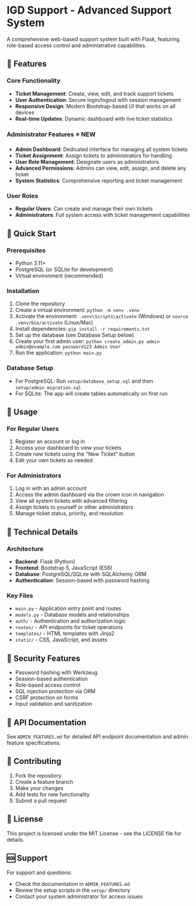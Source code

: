 # IGD Support - Advanced Support System

A comprehensive web-based support system built with Flask, featuring role-based access control and administrative capabilities.

## 🌟 Features

### Core Functionality
- **Ticket Management**: Create, view, edit, and track support tickets
- **User Authentication**: Secure login/logout with session management  
- **Responsive Design**: Modern Bootstrap-based UI that works on all devices
- **Real-time Updates**: Dynamic dashboard with live ticket statistics

### Administrator Features ⭐ NEW
- **Admin Dashboard**: Dedicated interface for managing all system tickets
- **Ticket Assignment**: Assign tickets to administrators for handling
- **User Role Management**: Designate users as administrators
- **Advanced Permissions**: Admins can view, edit, assign, and delete any ticket
- **System Statistics**: Comprehensive reporting and ticket management

### User Roles
- **Regular Users**: Can create and manage their own tickets
- **Administrators**: Full system access with ticket management capabilities

## 🚀 Quick Start

### Prerequisites
- Python 3.11+
- PostgreSQL (or SQLite for development)
- Virtual environment (recommended)

### Installation
1. Clone the repository
2. Create a virtual environment: `python -m venv .venv`
3. Activate the environment: `.venv\Scripts\activate` (Windows) or `source .venv/bin/activate` (Linux/Mac)
4. Install dependencies: `pip install -r requirements.txt`
5. Set up the database (see Database Setup below)
6. Create your first admin user: `python create_admin.py admin admin@example.com password123 Admin User`
7. Run the application: `python main.py`

### Database Setup
- For PostgreSQL: Run `setup/database_setup.sql` and then `setup/admin_migration.sql`
- For SQLite: The app will create tables automatically on first run

## 📱 Usage

### For Regular Users
1. Register an account or log in
2. Access your dashboard to view your tickets
3. Create new tickets using the "New Ticket" button
4. Edit your own tickets as needed

### For Administrators
1. Log in with an admin account
2. Access the admin dashboard via the crown icon in navigation
3. View all system tickets with advanced filtering
4. Assign tickets to yourself or other administrators
5. Manage ticket status, priority, and resolution

## 🔧 Technical Details

### Architecture
- **Backend**: Flask (Python)
- **Frontend**: Bootstrap 5, JavaScript (ES6)
- **Database**: PostgreSQL/SQLite with SQLAlchemy ORM
- **Authentication**: Session-based with password hashing

### Key Files
- `main.py` - Application entry point and routes
- `models.py` - Database models and relationships
- `auth/` - Authentication and authorization logic
- `routes/` - API endpoints for ticket operations
- `templates/` - HTML templates with Jinja2
- `static/` - CSS, JavaScript, and assets

## 🔐 Security Features
- Password hashing with Werkzeug
- Session-based authentication
- Role-based access control
- SQL injection protection via ORM
- CSRF protection on forms
- Input validation and sanitization

## 📖 API Documentation
See `ADMIN_FEATURES.md` for detailed API endpoint documentation and admin feature specifications.

## 🤝 Contributing
1. Fork the repository
2. Create a feature branch
3. Make your changes
4. Add tests for new functionality
5. Submit a pull request

## 📄 License
This project is licensed under the MIT License - see the LICENSE file for details.

## 🆘 Support
For support and questions:
- Check the documentation in `ADMIN_FEATURES.md`
- Review the setup scripts in the `setup/` directory
- Contact your system administrator for access issues

